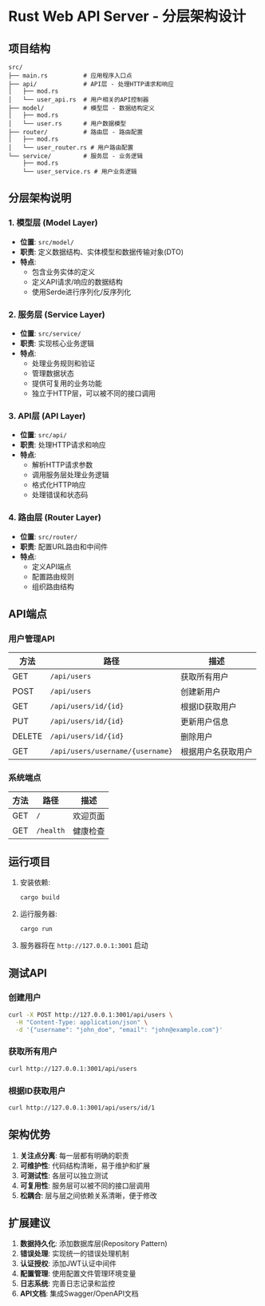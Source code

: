 # Rust Web API Server - 分层架构设计

## 项目结构

```text
src/
├── main.rs          # 应用程序入口点
├── api/             # API层 - 处理HTTP请求和响应
│   ├── mod.rs
│   └── user_api.rs  # 用户相关的API控制器
├── model/           # 模型层 - 数据结构定义
│   ├── mod.rs
│   └── user.rs      # 用户数据模型
├── router/          # 路由层 - 路由配置
│   ├── mod.rs
│   └── user_router.rs # 用户路由配置
└── service/         # 服务层 - 业务逻辑
    ├── mod.rs
    └── user_service.rs # 用户业务逻辑
```

## 分层架构说明

### 1. 模型层 (Model Layer)

- **位置**: `src/model/`
- **职责**: 定义数据结构、实体模型和数据传输对象(DTO)
- **特点**:
  - 包含业务实体的定义
  - 定义API请求/响应的数据结构
  - 使用Serde进行序列化/反序列化

### 2. 服务层 (Service Layer)

- **位置**: `src/service/`
- **职责**: 实现核心业务逻辑
- **特点**:
  - 处理业务规则和验证
  - 管理数据状态
  - 提供可复用的业务功能
  - 独立于HTTP层，可以被不同的接口调用

### 3. API层 (API Layer)

- **位置**: `src/api/`
- **职责**: 处理HTTP请求和响应
- **特点**:
  - 解析HTTP请求参数
  - 调用服务层处理业务逻辑
  - 格式化HTTP响应
  - 处理错误和状态码

### 4. 路由层 (Router Layer)

- **位置**: `src/router/`
- **职责**: 配置URL路由和中间件
- **特点**:
  - 定义API端点
  - 配置路由规则
  - 组织路由结构

## API端点

### 用户管理API

| 方法 | 路径 | 描述 |
|------|------|------|
| GET | `/api/users` | 获取所有用户 |
| POST | `/api/users` | 创建新用户 |
| GET | `/api/users/id/{id}` | 根据ID获取用户 |
| PUT | `/api/users/id/{id}` | 更新用户信息 |
| DELETE | `/api/users/id/{id}` | 删除用户 |
| GET | `/api/users/username/{username}` | 根据用户名获取用户 |

### 系统端点

| 方法 | 路径 | 描述 |
|------|------|------|
| GET | `/` | 欢迎页面 |
| GET | `/health` | 健康检查 |

## 运行项目

1. 安装依赖:

   ```bash
   cargo build
   ```

1. 运行服务器:

   ```bash
   cargo run
   ```

1. 服务器将在 `http://127.0.0.1:3001` 启动

## 测试API

### 创建用户

```bash
curl -X POST http://127.0.0.1:3001/api/users \
  -H "Content-Type: application/json" \
  -d '{"username": "john_doe", "email": "john@example.com"}'
```

### 获取所有用户

```bash
curl http://127.0.0.1:3001/api/users
```

### 根据ID获取用户

```bash
curl http://127.0.0.1:3001/api/users/id/1
```

## 架构优势

1. **关注点分离**: 每一层都有明确的职责
2. **可维护性**: 代码结构清晰，易于维护和扩展
3. **可测试性**: 各层可以独立测试
4. **可复用性**: 服务层可以被不同的接口层调用
5. **松耦合**: 层与层之间依赖关系清晰，便于修改

## 扩展建议

1. **数据持久化**: 添加数据库层(Repository Pattern)
2. **错误处理**: 实现统一的错误处理机制
3. **认证授权**: 添加JWT认证中间件
4. **配置管理**: 使用配置文件管理环境变量
5. **日志系统**: 完善日志记录和监控
6. **API文档**: 集成Swagger/OpenAPI文档
